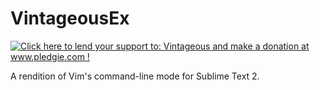 VintageousEx
============

<a href='http://www.pledgie.com/campaigns/19202'><img alt='Click here to lend your support to: Vintageous and make a donation at www.pledgie.com !' src='http://www.pledgie.com/campaigns/19202.png?skin_name=chrome' border='0' /></a>

A rendition of Vim's command-line mode for Sublime Text 2.

<!-- License
=======

This whole package is distributed under the MIT license (see LICENSE.txt).

Compatibility
=============

VintageousEx aims at full cross-platform compatibility. Howerver, I cannot test
under OS X, so patches and feedback are welcome.

Installation
============

Download the `latest version`_, put it under ``Installed Packages`` and restart
Sublime Text.

.. _latest version: https://bitbucket.org/guillermooo/VintageousEx/downloads/VintageousEx.sublime-package
.. TOOD: add link to Vintage's help file

**VintageousEx doesn't replace Vintage**: To use vi key bindings, you need to
enable the `Vintage`_ package (shipped with Sublime Text and *ignored* by default).

.. _Vintage: http://www.sublimetext.com/docs/2/vintage.html

VintageousEx extends the vi-like functionality provided py Vintage by adding
a command-line mode that tries to remain close to Vim's.

Also, because VintageousEx uses commands in the Vintage package, this package
must be under your ``Packages`` folder with that name. This is mostly important
to keep in mind if you contribute code to Vintage and have deleted the original
package.

Overview
========

To open the command line, press ``:``.

VintageousEx offers tab completion of top-level commands, so you can type a letter
and press `Tab` to cycle through available commands.

To see the implemented commands, you can look through ``ex_commands.py``.

Configuration
=============

These settings should be stored in your personal preferences (*Packages/User/Preferences.sublime-settings*).

**VintageousEx_linux_shell** 

The name of the shell through which commands should be executed (``bash``, ``ksh``, etc.).
If empty, the ``$SHELL`` variable will be read when a shell is needed.

**VintageousEx_linux_terminal**

The name of the preferred terminal emulator (``gnome-terminal``, ``xterm``, etc.). If empty,
the variables ``$COLORTERM`` and ``$TERM`` will be read in turn when a terminal is needed.

Donations
=========

If you want to show your appreciation, you can tip me through Gittip: guillermooo_.

.. _guillermooo: http://www.gittip.com/guillermooo/
 -->